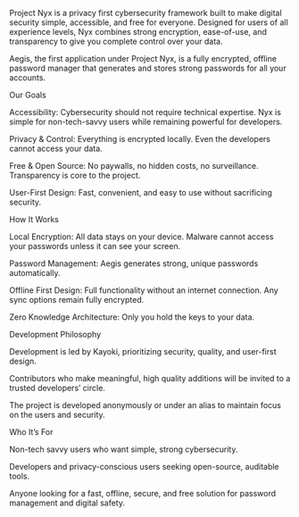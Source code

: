 Project Nyx is a privacy first cybersecurity framework built to make digital security simple, accessible, and free for everyone. Designed for users of all experience levels, Nyx combines strong encryption, ease-of-use, and transparency to give you complete control over your data.

Aegis, the first application under Project Nyx, is a fully encrypted, offline password manager that generates and stores strong passwords for all your accounts.

Our Goals

Accessibility: Cybersecurity should not require technical expertise. Nyx is simple for non-tech-savvy users while remaining powerful for developers.

Privacy & Control: Everything is encrypted locally. Even the developers cannot access your data.

Free & Open Source: No paywalls, no hidden costs, no surveillance. Transparency is core to the project.

User-First Design: Fast, convenient, and easy to use without sacrificing security.

How It Works

Local Encryption: All data stays on your device. Malware cannot access your passwords unless it can see your screen.

Password Management: Aegis generates strong, unique passwords automatically.

Offline First Design: Full functionality without an internet connection. Any sync options remain fully encrypted.

Zero Knowledge Architecture: Only you hold the keys to your data.

Development Philosophy

Development is led by Kayoki, prioritizing security, quality, and user-first design.

Contributors who make meaningful, high quality additions will be invited to a trusted developers’ circle.

The project is developed anonymously or under an alias to maintain focus on the users and security.

Who It’s For

Non-tech savvy users who want simple, strong cybersecurity.

Developers and privacy-conscious users seeking open-source, auditable tools.

Anyone looking for a fast, offline, secure, and free solution for password management and digital safety.
